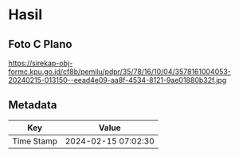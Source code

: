 # Hasil

## Foto C Plano

https://sirekap-obj-formc.kpu.go.id/cf8b/pemilu/pdpr/35/78/16/10/04/3578161004053-20240215-013150--eead4e09-aa8f-4534-8121-9ae01880b32f.jpg


## Metadata

| Key        | Value               |
| ---------- | ------------------- |
| Time Stamp | 2024-02-15 07:02:30 |




